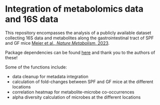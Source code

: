 # Integration of metabolomics data and 16S data

This repository encompasses the analysis of a publicly available dataset collecting 16S data and metabolites along the gastrointestinal tract of SPF and GF mice [Meier et al., *Nature Metabolism*, 2023](https://www.nature.com/articles/s42255-023-00802-1).

Package dependencies can be found [here](R/gutPackages.R) and thank you to the authors of these!

Some of the functions include:

- data cleanup for metadata integration
- calculation of fold-changes between SPF and GF mice at the different locations
- correlation heatmap for metabolite-microbe co-occurrences
- alpha diversity calculation of microbes at the different locations



